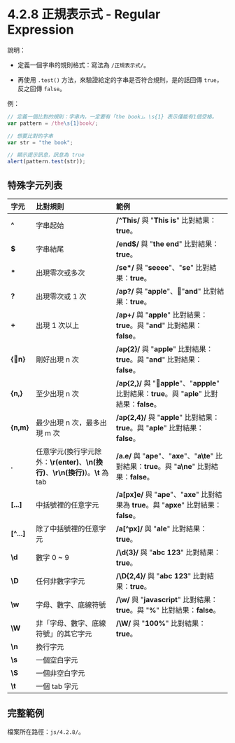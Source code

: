 # 4.2.8 正規表示式 - Regular Expression

說明：

* 定義一個字串的規則格式：寫法為 `/正規表示式/`。

* 再使用 `.test()` 方法，來驗證給定的字串是否符合規則，是的話回傳 `true`，反之回傳 `false`。

例：

```js
// 定義一個比對的規則：字串內，一定要有「the book」。\s{1} 表示僅能有1個空格。
var pattern = /the\s{1}book/;

// 想要比對的字串
var str = "the book";

// 顯示提示訊息，訊息為 true
alert(pattern.test(str));
```

## 特殊字元列表

| 字元 | 比對規則 | 範例 |
| :--- | :--- | :--- |
| **^** | 字串起始 | **/^This/** 與 "**This is**" 比對結果：**true**。 |
| **$** | 字串結尾 | **/end$/** 與 "**the end**" 比對結果：**true**。 |
| **\*** | 出現零次或多次 | **/se\*/** 與 "**seeee**"、"**se**" 比對結果：**true**。 |
| **?** | 出現零次或 1 次 | **/ap?/** 與 "**apple**"、"**and**" 比對結果：**true**。 |
| **+** | 出現 1 次以上 | **/ap+/** 與 "**apple**" 比對結果：**true**。與 "**and**" 比對結果：**false**。 |
| **{n}** | 剛好出現 n 次 | **/ap{2}/** 與 "**apple**" 比對結果：**true**。與 "**and**" 比對結果：**false**。 |
| **{n,}** | 至少出現 n 次 | **/ap{2,}/** 與 "**apple**"、"**appple**" 比對結果：**true**。與 "**aple**" 比對結果：**false**。 |
| **{n,m}** | 最少出現 n 次，最多出現 m 次 | **/ap{2,4}/** 與 "**apple**" 比對結果：**true**。與 "**aple**" 比對結果：**false**。 |
| **.** | 任意字元\(換行字元除外：**\r\(enter\)**、**\n\(換行\)**、**\r\n\(換行\)**\)。**\t** 為 tab | **/a.e/** 與 "**ape**"、"**axe**"、"**a\te**" 比對結果：**true**。與 "**a\ne**" 比對結果：**false**。 |
| **\[...\]** | 中括號裡的任意字元 | **/a\[px\]e/** 與 "**ape**"、"**axe**" 比對結果為 **true**。與 "**apxe**" 比對結果：**false**。 |
| **\[^...\]** | 除了中括號裡的任意字元 | **/a\[^px\]/** 與 "**ale**" 比對結果：**true**。 |
| **\d** | 數字 0 ~ 9 | **/\d{3}/** 與 "**abc 123**" 比對結果：**true**。 |
| **\D** | 任何非數字字元 | **/\D{2,4}/** 與 "**abc 123**" 比對結果：**true**。 |
| **\w** | 字母、數字、底線符號 | **/\w/** 與 "**javascript**" 比對結果：**true**。與 "**%**" 比對結果：**false**。 |
| **\W** | 非「字母、數字、底線符號」的其它字元 | **/\W/** 與 "**100%**" 比對結果：**true**。 |
| **\n** | 換行字元 |  |
| **\s** | 一個空白字元 |  |
| **\S** | 一個非空白字元 |  |
| **\t** | 一個 tab 字元 |  |

## 完整範例

檔案所在路徑：`js/4.2.8/`。

